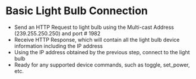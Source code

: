 # Basic Light Bulb Connection

- Send an HTTP Request to light bulb using the Multi-cast Address (239.255.250.250) and port # 1982
- Receive HTTP Response, which will contain all the light bulb device information including the IP address
- Using the IP address obtained by the previous step, connect to the light bulb
- Ready for any supported device commands, such as toggle, set_power, etc.
